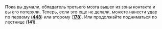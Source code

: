 Пока вы думали, обладатель третьего мозга вышел из зоны контакта и вы его потеряли. Теперь, если это еще не делали, можете нанести удар по первому ([**448**](#n_448)) или второму ([**178**](#n_178)). Или продолжайте подниматься по лестнице ([**141**](#n_141)).

